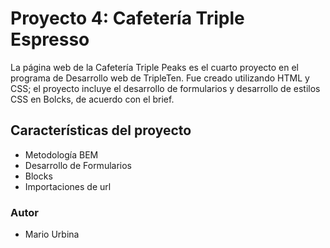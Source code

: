 # Proyecto 4: Cafetería Triple Espresso

La página web de la Cafetería Triple Peaks es el cuarto proyecto en el programa de Desarrollo web de TripleTen. Fue creado utilizando HTML y CSS; el proyecto incluye el desarrollo de formularios y desarrollo de estilos CSS en Bolcks, de acuerdo con el brief.

## Características del proyecto

- Metodología BEM
- Desarrollo de Formularios
- Blocks
- Importaciones de url

### Autor

- Mario Urbina
